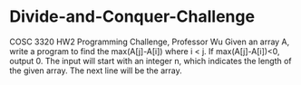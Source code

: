 # Divide-and-Conquer-Challenge
COSC 3320 HW2 Programming Challenge, Professor Wu
Given an array A, write a program to find the max(A[j]-A[i]) where i < j. If max(A[j]-A[i])<0, output 0. The input will start with an integer n, which indicates the length of the given array. The next line will be the array.

